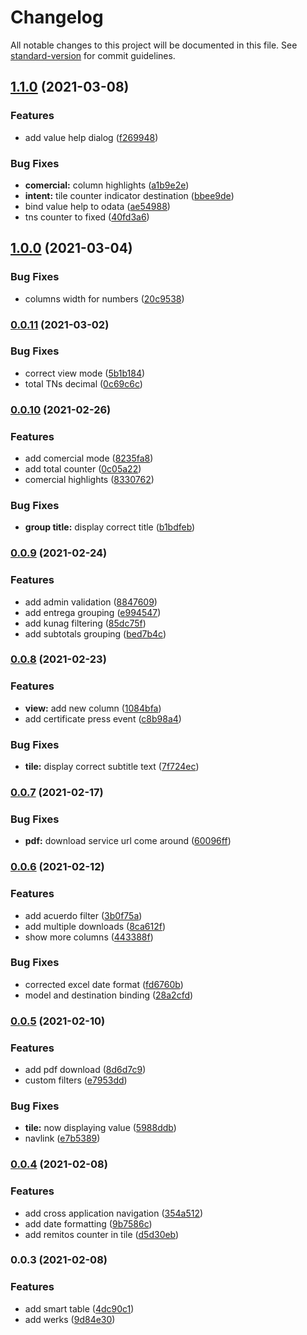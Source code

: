 # Changelog

All notable changes to this project will be documented in this file. See [standard-version](https://github.com/conventional-changelog/standard-version) for commit guidelines.

## [1.1.0](https://github.com/tomasanchez/z_remitos/compare/v1.0.0...v1.1.0) (2021-03-08)


### Features

* add value help dialog ([f269948](https://github.com/tomasanchez/z_remitos/commit/f26994823a288a7cf5734ae5798a6a24a42c5b51))


### Bug Fixes

* **comercial:** column highlights ([a1b9e2e](https://github.com/tomasanchez/z_remitos/commit/a1b9e2ee2feb474a4c5550eef626a46dacced1b5))
* **intent:** tile counter indicator destination ([bbee9de](https://github.com/tomasanchez/z_remitos/commit/bbee9de9d57b9cb4867fc15a767c3fb3bf15e997))
* bind value help to odata ([ae54988](https://github.com/tomasanchez/z_remitos/commit/ae54988774e979837ecc8e607e49533c7d78ed8f))
* tns counter to fixed ([40fd3a6](https://github.com/tomasanchez/z_remitos/commit/40fd3a6e246429bab18f7d63d2ca543b624e7f5e))

## [1.0.0](https://github.com/tomasanchez/z_remitos/compare/v0.0.11...v1.0.0) (2021-03-04)


### Bug Fixes

* columns width for numbers ([20c9538](https://github.com/tomasanchez/z_remitos/commit/20c95381300c068baa44b695b6567f0c691e7dd2))

### [0.0.11](https://github.com/tomasanchez/z_remitos/compare/v0.0.10...v0.0.11) (2021-03-02)


### Bug Fixes

* correct view mode ([5b1b184](https://github.com/tomasanchez/z_remitos/commit/5b1b1842f987b9667bfffd42eb7778f59b62790a))
* total TNs decimal ([0c69c6c](https://github.com/tomasanchez/z_remitos/commit/0c69c6c430eeec8d2329512ecb6aee17d72f4fb8))

### [0.0.10](https://github.com/tomasanchez/z_remitos/compare/v0.0.9...v0.0.10) (2021-02-26)


### Features

* add comercial mode ([8235fa8](https://github.com/tomasanchez/z_remitos/commit/8235fa829167dbc018648634390786bbcf0a2c47))
* add total counter ([0c05a22](https://github.com/tomasanchez/z_remitos/commit/0c05a2224d706d0dd474456b39f8b1b9559bc3a6))
* comercial highlights ([8330762](https://github.com/tomasanchez/z_remitos/commit/8330762b67606eae4f30ac0606a468c697554c73))


### Bug Fixes

* **group title:** display correct title ([b1bdfeb](https://github.com/tomasanchez/z_remitos/commit/b1bdfeba571b66091b2b4de8d92f80912cfc756f))

### [0.0.9](https://github.com/tomasanchez/z_remitos/compare/v0.0.8...v0.0.9) (2021-02-24)


### Features

* add admin validation ([8847609](https://github.com/tomasanchez/z_remitos/commit/8847609c2b1fb3624a73a2770e20f2cf0b48a8ad))
* add entrega grouping ([e994547](https://github.com/tomasanchez/z_remitos/commit/e994547f2ebc82847910aeb8b902f561bf6fcb2a))
* add kunag filtering ([85dc75f](https://github.com/tomasanchez/z_remitos/commit/85dc75fbf330641ce117a617d627880a6c5f19fd))
* add subtotals grouping ([bed7b4c](https://github.com/tomasanchez/z_remitos/commit/bed7b4c3b9b875bae26fd0e25a73ab357d6a2413))

### [0.0.8](https://github.com/tomasanchez/z_remitos/compare/v0.0.7...v0.0.8) (2021-02-23)


### Features

* **view:** add new column ([1084bfa](https://github.com/tomasanchez/z_remitos/commit/1084bfaffe0644c556f0031ef62e3a6c3ffa65bc))
* add certificate press event ([c8b98a4](https://github.com/tomasanchez/z_remitos/commit/c8b98a43a98cf067c912b33a981de33e7c75288d))


### Bug Fixes

* **tile:** display correct subtitle text ([7f724ec](https://github.com/tomasanchez/z_remitos/commit/7f724ec9be589fb81f49a3eaba22ac55ddcd0d8b))

### [0.0.7](https://github.com/tomasanchez/z_remitos/compare/v0.0.6...v0.0.7) (2021-02-17)


### Bug Fixes

* **pdf:** download service url come around ([60096ff](https://github.com/tomasanchez/z_remitos/commit/60096ff886f9bd432ec9d8c837d98632959ca691))

### [0.0.6](https://github.com/tomasanchez/z_remitos/compare/v0.0.5...v0.0.6) (2021-02-12)


### Features

* add acuerdo filter ([3b0f75a](https://github.com/tomasanchez/z_remitos/commit/3b0f75aa0da9768dc7b807fa34e621005a2e42ea))
* add multiple downloads ([8ca612f](https://github.com/tomasanchez/z_remitos/commit/8ca612f0562431b1755e680f3e32119dd338e101))
* show more columns ([443388f](https://github.com/tomasanchez/z_remitos/commit/443388f92dde66a0ac40d6ff6252d94ffd41ea26))


### Bug Fixes

* corrected excel date format ([fd6760b](https://github.com/tomasanchez/z_remitos/commit/fd6760b041b1589991fa0b18685c141aec9c0690))
* model and destination binding ([28a2cfd](https://github.com/tomasanchez/z_remitos/commit/28a2cfdd86e3d33992c27b9bc612f5f8bcad3a0c))

### [0.0.5](https://github.com/tomasanchez/z_remitos/compare/v0.0.4...v0.0.5) (2021-02-10)


### Features

* add pdf download ([8d6d7c9](https://github.com/tomasanchez/z_remitos/commit/8d6d7c9d6c0b666b2f2af8cdb77ebd5fa71c00cf))
* custom filters ([e7953dd](https://github.com/tomasanchez/z_remitos/commit/e7953ddb1bdaaeb642542c4a713ea57771ad507c))


### Bug Fixes

* **tile:** now displaying value ([5988ddb](https://github.com/tomasanchez/z_remitos/commit/5988ddb5307d93ad2830b6b692cc4666787e195e))
* navlink ([e7b5389](https://github.com/tomasanchez/z_remitos/commit/e7b5389becc3e6cd86585ddfd9bee3e017983d3a))

### [0.0.4](https://github.com/tomasanchez/z_remitos/compare/v0.0.3...v0.0.4) (2021-02-08)


### Features

* add cross application navigation ([354a512](https://github.com/tomasanchez/z_remitos/commit/354a512b5351e727fa9fd12720ac45d6c1a19dac))
* add date formatting ([9b7586c](https://github.com/tomasanchez/z_remitos/commit/9b7586c0aa71bfedbf06d44966dae8aa0b33d5c1))
* add remitos counter in tile ([d5d30eb](https://github.com/tomasanchez/z_remitos/commit/d5d30eb5980ede6f2306ed14e7079cd14922e74e))

### 0.0.3 (2021-02-08)


### Features

* add smart table ([4dc90c1](https://github.com/tomasanchez/z_remitos/commit/4dc90c1cca942fd172db8c4f0cfa650c281dea06))
* add werks ([9d84e30](https://github.com/tomasanchez/z_remitos/commit/9d84e30fd2f3c3c0033c71c78bcd283681c4c71b))
